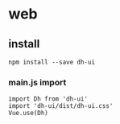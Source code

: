 # web

## install
```
npm install --save dh-ui
```

### main.js import
```
import Dh from 'dh-ui'
import 'dh-ui/dist/dh-ui.css'
Vue.use(Dh)
```